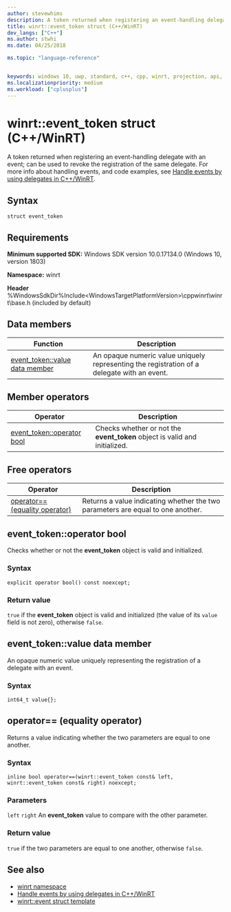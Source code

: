 ```yaml
---
author: stevewhims
description: A token returned when registering an event-handling delegate with an event; can be used to revoke the registration of the same delegate.
title: winrt::event_token struct (C++/WinRT)
dev_langs: ["C++"]
ms.author: stwhi
ms.date: 04/25/2018

ms.topic: "language-reference"


keywords: windows 10, uwp, standard, c++, cpp, winrt, projection, api, reference, delegate, handler
ms.localizationpriority: medium
ms.workload: ["cplusplus"]
---
```


# winrt::event_token struct (C++/WinRT)
A token returned when registering an event-handling delegate with an event; can be used to revoke the registration of the same delegate. For more info about handling events, and code examples, see [Handle events by using delegates in C++/WinRT](/windows/uwp/cpp-and-winrt-apis/handle-events).

## Syntax
```cppwinrt
struct event_token
```

## Requirements
**Minimum supported SDK:** Windows SDK version 10.0.17134.0 (Windows 10, version 1803)

**Namespace:** winrt

**Header** %WindowsSdkDir%Include\<WindowsTargetPlatformVersion>\cppwinrt\winrt\base.h (included by default)

## Data members
|Function|Description|
|------------|-----------------|
|[event_token::value data member](#eventtokenvalue-data-member)|An opaque numeric value uniquely representing the registration of a delegate with an event.|

## Member operators
|Operator|Description|
|------------|-----------------|
|[event_token::operator bool](#eventtokenoperator-bool)|Checks whether or not the **event_token** object is valid and initialized.|

## Free operators
|Operator|Description|
|------------|-----------------|
|[operator== (equality operator)](#operator-equality-operator)|Returns a value indicating whether the two parameters are equal to one another.|

## event_token::operator bool
Checks whether or not the **event_token** object is valid and initialized.

### Syntax
```cppwinrt
explicit operator bool() const noexcept;
```

### Return value
`true` if the **event_token** object is valid and initialized (the value of its `value` field is not zero), otherwise `false`.

## event_token::value data member
An opaque numeric value uniquely representing the registration of a delegate with an event.

### Syntax
```cppwinrt
int64_t value{};
```

## operator== (equality operator)
Returns a value indicating whether the two parameters are equal to one another.

### Syntax
```cppwinrt
inline bool operator==(winrt::event_token const& left, winrt::event_token const& right) noexcept;
```

### Parameters
`left` `right`
An **event_token** value to compare with the other parameter.

### Return value
`true` if the two parameters are equal to one another, otherwise `false`.

## See also 
* [winrt namespace](winrt.md)
* [Handle events by using delegates in C++/WinRT](/windows/uwp/cpp-and-winrt-apis/handle-events)
* [winrt::event struct template](event.md)
